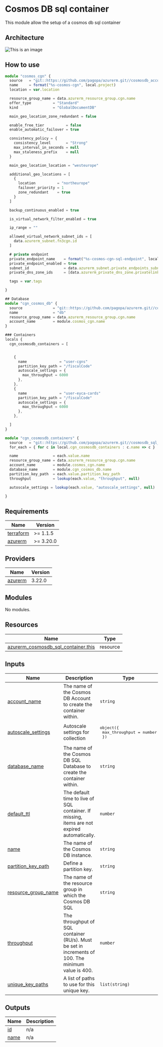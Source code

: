 # Cosmos DB sql container

This module allow the setup of a cosmos db sql container

## Architecture

![This is an image](./docs/module-arch.drawio.png)

## How to use

```ts
module "cosmos_cgn" {
  source   = "git::https://github.com/pagopa/azurerm.git//cosmosdb_account?ref=v2.1.18"
  name     = format("%s-cosmos-cgn", local.project)
  location = var.location

  resource_group_name = data.azurerm_resource_group.cgn.name
  offer_type          = "Standard"
  kind                = "GlobalDocumentDB"

  main_geo_location_zone_redundant = false

  enable_free_tier          = false
  enable_automatic_failover = true

  consistency_policy = {
    consistency_level       = "Strong"
    max_interval_in_seconds = null
    max_staleness_prefix    = null
  }

  main_geo_location_location = "westeurope"

  additional_geo_locations = [
    {
      location          = "northeurope"
      failover_priority = 1
      zone_redundant    = true
    }
  ]

  backup_continuous_enabled = true

  is_virtual_network_filter_enabled = true

  ip_range = ""

  allowed_virtual_network_subnet_ids = [
    data.azurerm_subnet.fn3cgn.id
  ]

  # private endpoint
  private_endpoint_name    = format("%s-cosmos-cgn-sql-endpoint", local.project)
  private_endpoint_enabled = true
  subnet_id                = data.azurerm_subnet.private_endpoints_subnet.id
  private_dns_zone_ids     = [data.azurerm_private_dns_zone.privatelink_documents_azure_com.id]

  tags = var.tags

}

## Database
module "cgn_cosmos_db" {
  source              = "git::https://github.com/pagopa/azurerm.git//cosmosdb_sql_database?ref=v2.1.15"
  name                = "db"
  resource_group_name = data.azurerm_resource_group.cgn.name
  account_name        = module.cosmos_cgn.name
}

### Containers
locals {
  cgn_cosmosdb_containers = [


    {
      name               = "user-cgns"
      partition_key_path = "/fiscalCode"
      autoscale_settings = {
        max_throughput = 6000
      },
    },
    {
      name               = "user-eyca-cards"
      partition_key_path = "/fiscalCode"
      autoscale_settings = {
        max_throughput = 6000
      },
    },

  ]
}

module "cgn_cosmosdb_containers" {
  source   = "git::https://github.com/pagopa/azurerm.git//cosmosdb_sql_container?ref=v2.1.8"
  for_each = { for c in local.cgn_cosmosdb_containers : c.name => c }

  name                = each.value.name
  resource_group_name = data.azurerm_resource_group.cgn.name
  account_name        = module.cosmos_cgn.name
  database_name       = module.cgn_cosmos_db.name
  partition_key_path  = each.value.partition_key_path
  throughput          = lookup(each.value, "throughput", null)

  autoscale_settings = lookup(each.value, "autoscale_settings", null)

}
```

<!-- markdownlint-disable -->
<!-- BEGINNING OF PRE-COMMIT-TERRAFORM DOCS HOOK -->
## Requirements

| Name | Version |
|------|---------|
| <a name="requirement_terraform"></a> [terraform](#requirement\_terraform) | >= 1.1.5 |
| <a name="requirement_azurerm"></a> [azurerm](#requirement\_azurerm) | >= 3.20.0 |

## Providers

| Name | Version |
|------|---------|
| <a name="provider_azurerm"></a> [azurerm](#provider\_azurerm) | 3.22.0 |

## Modules

No modules.

## Resources

| Name | Type |
|------|------|
| [azurerm_cosmosdb_sql_container.this](https://registry.terraform.io/providers/hashicorp/azurerm/latest/docs/resources/cosmosdb_sql_container) | resource |

## Inputs

| Name | Description | Type | Default | Required |
|------|-------------|------|---------|:--------:|
| <a name="input_account_name"></a> [account\_name](#input\_account\_name) | The name of the Cosmos DB Account to create the container within. | `string` | n/a | yes |
| <a name="input_autoscale_settings"></a> [autoscale\_settings](#input\_autoscale\_settings) | Autoscale settings for collection | <pre>object({<br>    max_throughput = number<br>  })</pre> | `null` | no |
| <a name="input_database_name"></a> [database\_name](#input\_database\_name) | The name of the Cosmos DB SQL Database to create the container within. | `string` | n/a | yes |
| <a name="input_default_ttl"></a> [default\_ttl](#input\_default\_ttl) | The default time to live of SQL container. If missing, items are not expired automatically. | `number` | `null` | no |
| <a name="input_name"></a> [name](#input\_name) | The name of the Cosmos DB instance. | `string` | n/a | yes |
| <a name="input_partition_key_path"></a> [partition\_key\_path](#input\_partition\_key\_path) | Define a partition key. | `string` | `null` | no |
| <a name="input_resource_group_name"></a> [resource\_group\_name](#input\_resource\_group\_name) | The name of the resource group in which the Cosmos DB SQL | `string` | n/a | yes |
| <a name="input_throughput"></a> [throughput](#input\_throughput) | The throughput of SQL container (RU/s). Must be set in increments of 100. The minimum value is 400. | `number` | `null` | no |
| <a name="input_unique_key_paths"></a> [unique\_key\_paths](#input\_unique\_key\_paths) | A list of paths to use for this unique key. | `list(string)` | `[]` | no |

## Outputs

| Name | Description |
|------|-------------|
| <a name="output_id"></a> [id](#output\_id) | n/a |
| <a name="output_name"></a> [name](#output\_name) | n/a |
<!-- END OF PRE-COMMIT-TERRAFORM DOCS HOOK -->
